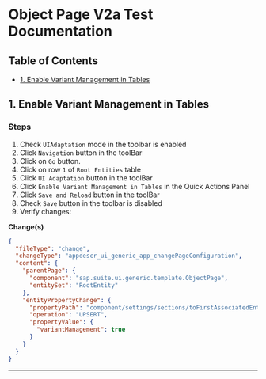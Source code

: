 # Object Page V2a Test Documentation

## Table of Contents

- [1. Enable Variant Management in Tables](#1-enable-variant-management-in-tables)

<a id="1-enable-variant-management-in-tables"></a>
## 1. Enable Variant Management in Tables

### Steps

1. Check `UIAdaptation` mode in the toolbar is enabled
2. Click `Navigation` button in the toolBar
3. Click on `Go` button.
4. Click on row `1` of `Root Entities` table 
5. Click `UI Adaptation` button in the toolBar
6. Click `Enable Variant Management in Tables` in the Quick Actions Panel
7. Click `Save and Reload` button in the toolBar
8. Check `Save` button in the toolbar is disabled
9. Verify changes:

**Change(s)**

```json
{
  "fileType": "change",
  "changeType": "appdescr_ui_generic_app_changePageConfiguration",
  "content": {
    "parentPage": {
      "component": "sap.suite.ui.generic.template.ObjectPage",
      "entitySet": "RootEntity"
    },
    "entityPropertyChange": {
      "propertyPath": "component/settings/sections/toFirstAssociatedEntity::com.sap.vocabularies.UI.v1.LineItem::tableSection/tableSettings",
      "operation": "UPSERT",
      "propertyValue": {
        "variantManagement": true
      }
    }
  }
}
```



---

